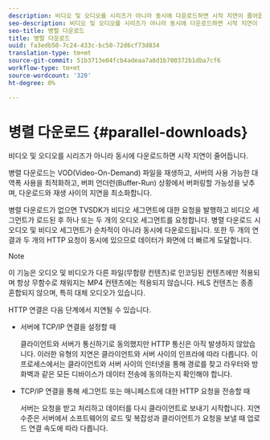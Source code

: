 ```yaml
---
description: 비디오 및 오디오를 시리즈가 아니라 동시에 다운로드하면 시작 지연이 줄어듭니다.
seo-description: 비디오 및 오디오를 시리즈가 아니라 동시에 다운로드하면 시작 지연이 줄어듭니다.
seo-title: 병렬 다운로드
title: 병렬 다운로드
uuid: fa3edb50-7c24-433c-bc50-72d6cf73d834
translation-type: tm+mt
source-git-commit: 51b3713e04fcb4adeaa7a8d1b700372b1dba7cf6
workflow-type: tm+mt
source-wordcount: '320'
ht-degree: 0%

---
```



# 병렬 다운로드 {#parallel-downloads}

비디오 및 오디오를 시리즈가 아니라 동시에 다운로드하면 시작 지연이 줄어듭니다.

병렬 다운로드는 VOD(Video-On-Demand) 파일을 재생하고, 서버의 사용 가능한 대역폭 사용을 최적화하고, 버퍼 언더런(Buffer-Run) 상황에서 버퍼링할 가능성을 낮추며, 다운로드와 재생 사이의 지연을 최소화합니다.

<!-- 

Removed as part of "no DASH use cases" for 2.5.1, May 31st, 2017 release.
<p>Parallel downloads allows DASH video-on-demand (VOD) files to be played, optimizes the available bandwidth usage from a server, lowers the probability of getting into buffer under-run situations, and minimizes the delay between download and playback. </p>

 -->

병렬 다운로드가 없으면 TVSDK가 비디오 세그먼트에 대한 요청을 발행하고 비디오 세그먼트가 로드된 후 하나 또는 두 개의 오디오 세그먼트를 요청합니다. 병렬 다운로드 시 오디오 및 비디오 세그먼트가 순차적이 아니라 동시에 다운로드됩니다. 또한 두 개의 연결과 두 개의 HTTP 요청이 동시에 있으므로 데이터가 화면에 더 빠르게 도달합니다.

>[!NOTE]
>
>이 기능은 오디오 및 비디오가 다른 파일(무함량 컨텐츠)로 인코딩된 컨텐츠에만 적용되며 항상 무함수로 채워지는 MP4 컨텐츠에는 적용되지 않습니다. HLS 컨텐츠는 종종 혼합되지 않으며, 특히 대체 오디오가 있습니다.

<!-- 

See comment above (DASH use case removed).
  This feature applies only to content where the audio and video are encoded into different files (unmuxed content) and does not apply to MP4 content, which is always muxed. Most DASH content is unmuxed, and HLS content is often unmuxed, especially with alternate audio. 
-->

HTTP 연결은 다음 단계에서 지연될 수 있습니다.

* 서버에 TCP/IP 연결을 설정할 때

   클라이언트와 서버가 통신하기로 동의했지만 HTTP 통신은 아직 발생하지 않았습니다. 이러한 유형의 지연은 클라이언트와 서버 사이의 인프라에 따라 다릅니다. 이 프로세스에서는 클라이언트와 서버 사이의 인터넷을 통해 경로를 찾고 라우터와 방화벽과 같은 모든 디바이스가 데이터 전송에 동의하는지 확인해야 합니다.
* TCP/IP 연결을 통해 세그먼트 또는 매니페스트에 대한 HTTP 요청을 전송할 때

   서버는 요청을 받고 처리하고 데이터를 다시 클라이언트로 보내기 시작합니다. 지연 수준은 서버에서 소프트웨어의 로드 및 복잡성과 클라이언트가 요청을 보낼 때 업로드 연결 속도에 따라 다릅니다.

